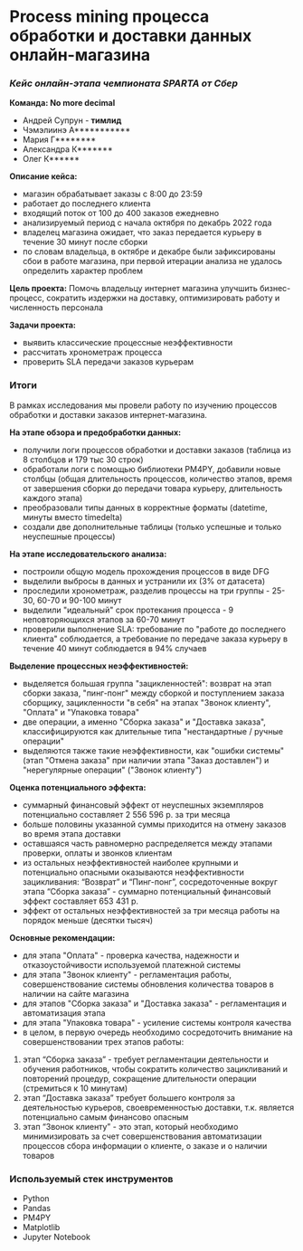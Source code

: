 # Process mining процесса обработки и доставки данных онлайн-магазина
### _Кейс онлайн-этапа чемпионата SPARTA от Сбер_

__Команда: No more decimal__

* Андрей Супрун - __тимлид__
* Чэмэлиинэ А***********
* Мария Г********
* Александра К*******
* Олег К******

__Описание кейса:__
* магазин обрабатывает заказы с 8:00 до 23:59
* работает до последнего клиента
* входящий поток от 100 до 400 заказов ежедневно
* анализируемый период с начала октября по декабрь 2022 года
* владелец магазина ожидает, что заказ передается курьеру в течение 30 минут после сборки 
* по словам владельца,  в октябре и декабре были зафиксированы сбои в работе магазина, при первой итерации анализа не удалось определить характер проблем

__Цель проекта:__
Помочь владельцу интернет магазина улучшить бизнес-процесс, сократить издержки на доставку, оптимизировать работу и численность персонала

__Задачи проекта:__
* выявить классические процессные неэффективности
* рассчитать хронометраж процесса
* проверить SLA передачи заказов курьерам

### Итоги

В рамках исследования мы провели работу по изучению процессов обработки и доставки заказов интернет-магазина.

__На этапе обзора и предобработки данных:__
- получили логи процессов обработки и доставки заказов (таблица из 8 столбцов и 179 тыс 30 строк)
- обработали логи с помощью библиотеки PM4PY, добавили новые столбцы (общая длительность процессов, количество этапов, время от завершения сборки до передачи товара курьеру, длительность каждого этапа)
- преобразовали типы данных в корректные форматы (datetime, минуты вместо timedelta)
- создали две дополнительные таблицы (только успешные и только неуспешные процессы)

__На этапе исследовательского анализа:__
- построили общую модель прохождения процессов в виде DFG
- выделили выбросы в данных и устранили их (3% от датасета)
- проследили хронометраж, разделив процессы на три группы - 25-30, 60-70 и 90-100 минут
- выделили "идеальный" срок протекания процесса - 9 неповторяющихся этапов за 60-70 минут
- проверили выполнение SLA: требование по "работе до последнего клиента" соблюдается, а требование по передаче заказа курьеру в течение 40 минут соблюдается в 94% случаев

__Выделение процессных неэффективностей:__
- выделяется большая группа "зацикленностей": возврат на этап сборки заказа, "пинг-понг" между сборкой и поступлением заказа сборщику, зацикленности "в себя" на этапах "Звонок клиенту", "Оплата" и "Упаковка товара"
- две операции, а именно "Сборка заказа" и "Доставка заказа", классифицируются как длительные типа "нестандартные / ручные операции"
- выделяются также такие неэффективности, как "ошибки системы" (этап "Отмена заказа" при наличии этапа "Заказ доставлен") и "нерегулярные операции" ("Звонок клиенту")

__Оценка потенциального эффекта:__
- суммарный финансовый эффект от неуспешных экземпляров потенциально составляет 2 556 596 р. за три месяца
- больше половины указанной суммы приходится на отмену заказов во время этапа доставки
- оставшаяся часть равномерно распределяется между этапами проверки, оплаты и звонков клиентам
- из остальных неэффективностей наиболее крупными и потенциально опасными оказываются неэффективности зацикливания: “Возврат” и “Пинг-понг”, сосредоточенные вокруг этапа “Сборка заказа” - суммарно потенциальный финансовый эффект составляет 653 431 р.
- эффект от остальных неэффективностей за три месяца работы на порядок меньше (десятки тысяч)

__Основные рекомендации:__
- для этапа "Оплата" - проверка качества, надежности и отказоустойчивости используемой платежной системы
- для этапа "Звонок клиенту" - регламентация работы, совершенствование системы обновления количества товаров в наличии на сайте магазина
- для этапов "Сборка заказа" и "Доставка заказа" - регламентация и автоматизация этапа
- для этапа "Упаковка товара" - усиление системы контроля качества
- в целом, в первую очередь необходимо сосредоточить внимание на совершенствовании трех этапов работы:
1. этап “Сборка заказа” - требует регламентации деятельности и обучения работников, чтобы сократить количество зацикливаний и повторений процедур, сокращение длительности операции (стремиться к 10 минутам)
2. этап “Доставка заказа” требует большего контроля за деятельностью курьеров, своевременностью доставки, т.к. является потенциально самым финансово опасным
3. этап “Звонок клиенту” - это этап, который необходимо минимизировать за счет совершенствования автоматизации процессов сбора информации о клиенте, о заказе и о наличии товаров


### Используемый стек инструментов

- Python
- Pandas
- PM4PY
- Matplotlib
- Jupyter Notebook


